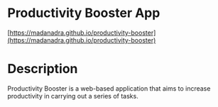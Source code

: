 # Productivity Booster App

[https://madanadra.github.io/productivity-booster](https://madanadra.github.io/productivity-booster)

# Description

Productivity Booster is a web-based application that aims to increase productivity in carrying out a series of tasks.